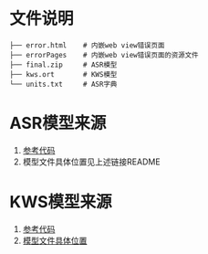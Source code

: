 # 文件说明 
```shell
├── error.html    # 内嵌web view错误页面
├── errorPages    # 内嵌web view错误页面的资源文件
├── final.zip     # ASR模型
├── kws.ort       # KWS模型
└── units.txt     # ASR字典
```

# ASR模型来源
1. [参考代码](https://github.com/wenet-e2e/wenet/tree/main/runtime/android)
2. 模型文件具体位置见上述链接README

# KWS模型来源
1. [参考代码](https://github.com/wenet-e2e/wekws/tree/main/runtime/android)
2. [模型文件具体位置](https://github.com/wenet-e2e/wekws/blob/main/runtime/android/app/src/main/assets/kws.ort)